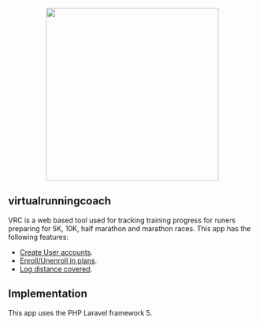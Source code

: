 <p align="center"><a href="https://laravel.com" target="_blank"><img width="350"src="http://fumba.me/images/portfolios/run_training_calendar.png"></a></p>


## virtualrunningcoach

VRC is a web based tool used for tracking training progress for runers preparing for 5K, 10K, half marathon and marathon races. This app has the following features:

- [Create User accounts](https://chibaka.com).
- [Enroll/Unenroll in plans](https://chibaka.com).
- [Log distance covered](https://chibaka.com).


## Implementation

This app uses the PHP Laravel framework 5.
